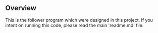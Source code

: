 ## Overview

This is the follower program which were designed in this project. If you intent on running this code, please read the main 'readme.md' file.
